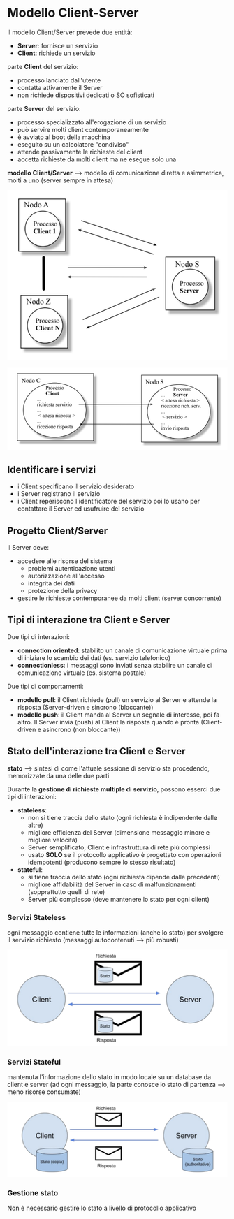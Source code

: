 # Modello Client-Server
Il modello Client/Server prevede due entità:
- **Server**: fornisce un servizio
- **Client**: richiede un servizio

parte **Client** del servizio:
- processo lanciato dall'utente
- contatta attivamente il Server
- non richiede dispositivi dedicati o SO sofisticati

parte **Server** del servizio:
- processo specializzato all'erogazione di un servizio
- può servire molti client contemporaneamente
- è avviato al boot della macchina
- eseguito su un calcolatore "condiviso"
- attende passivamente le richieste del client
- accetta richieste da molti client ma ne esegue solo una

**modello Client/Server** --> modello di comunicazione diretta e asimmetrica, molti a uno (server sempre in attesa)

![alt text](<imgs/Screenshot 2025-02-17 alle 18.54.35.png>)

![alt text](<imgs/Screenshot 2025-02-17 alle 18.58.24.png>)

## Identificare i servizi
- i Client specificano il servizio desiderato
- i Server registrano il servizio
- i Client reperiscono l'identificatore del servizio poi lo usano per contattare il Server ed usufruire del servizio

## Progetto Client/Server
Il Server deve:
- accedere alle risorse del sistema
    - problemi autenticazione utenti
    - autorizzazione all'accesso
    - integrità dei dati
    - protezione della privacy
- gestire le richieste contemporanee da molti client (server concorrente)

## Tipi di interazione tra Client e Server
Due tipi di interazioni:
- **connection oriented**: stabilito un canale di comunicazione virtuale prima di iniziare lo scambio dei dati (es. servizio telefonico)
- **connectionless**: i messaggi sono inviati senza stabilire un canale di comunicazione virtuale (es. sistema postale)

Due tipi di comportamenti:
- **modello pull**: il Client richiede (pull) un servizio al Server e attende la risposta (Server-driven e sincrono (bloccante))
- **modello push**: il Client manda al Server un segnale di interesse, poi fa altro. Il Server invia (push) al Client la risposta quando è pronta (Client-driven e asincrono (non bloccante))

## Stato dell'interazione tra Client e Server
**stato** --> sintesi di come l'attuale sessione di servizio sta procedendo, memorizzate da una delle due parti

Durante la **gestione di richieste multiple di servizio**, possono esserci due tipi di interazioni:
- **stateless**:
    - non si tiene traccia dello stato (ogni richiesta è indipendente dalle altre)
    - migliore efficienza del Server (dimensione messaggio minore e migliore velocità)
    - Server semplificato, Client e infrastruttura di rete più complessi
    - usato **SOLO** se il protocollo applicativo è progettato con operazioni idempotenti (producono sempre lo stesso risultato)
- **stateful**:
    - si tiene traccia dello stato (ogni richiesta dipende dalle precedenti)
    - migliore affidabilità del Server in caso di malfunzionamenti (sopprattutto quelli di rete)
    - Server più complesso (deve mantenere lo stato per ogni client)

### Servizi Stateless
ogni messaggio contiene tutte le informazioni (anche lo stato) per svolgere il servizio richiesto (messaggi autocontenuti --> più robusti)

![alt text](<imgs/Screenshot 2025-02-17 alle 23.26.07.png>)

### Servizi Stateful
mantenuta l'informazione dello stato in modo locale su un database da client e server (ad ogni messaggio, la parte conosce lo stato di partenza --> meno risorse consumate)

![alt text](<imgs/Screenshot 2025-02-17 alle 23.32.20.png>)

### Gestione stato
Non è necessario gestire lo stato a livello di protocollo applicativo